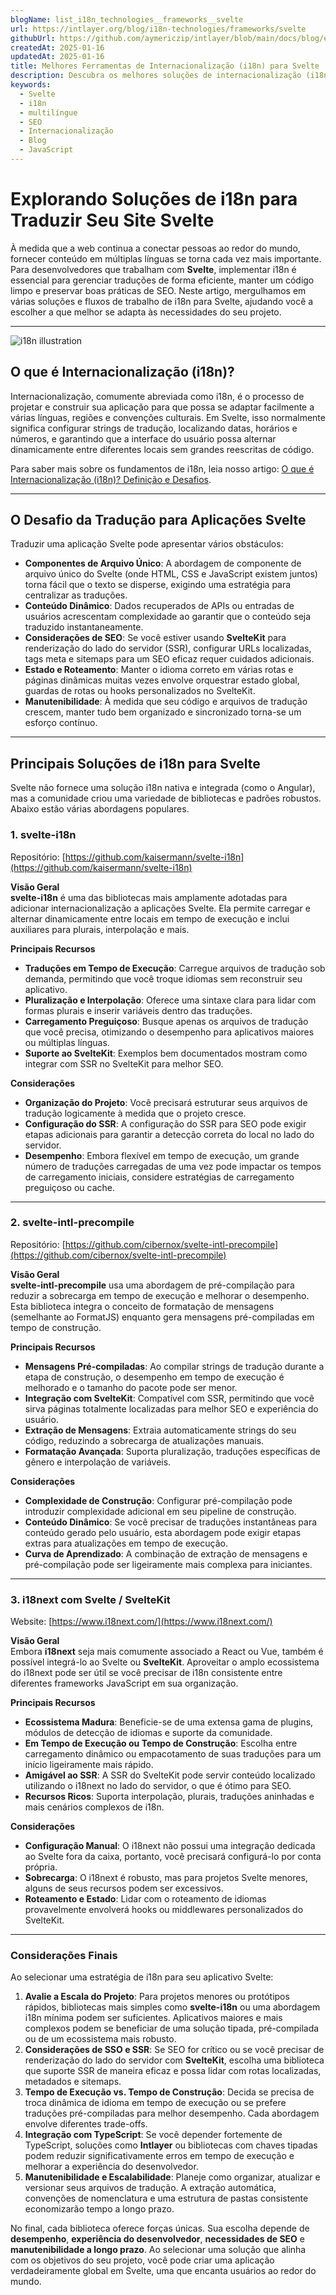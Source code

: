 ```yaml
---
blogName: list_i18n_technologies__frameworks__svelte
url: https://intlayer.org/blog/i18n-technologies/frameworks/svelte
githubUrl: https://github.com/aymericzip/intlayer/blob/main/docs/blog/en/list_i18n_technologies/frameworks/svelte.md
createdAt: 2025-01-16
updatedAt: 2025-01-16
title: Melhores Ferramentas de Internacionalização (i18n) para Svelte
description: Descubra os melhores soluções de internacionalização (i18n) para enfrentar desafios de tradução, melhorar a pesquisa na web e oferecer uma experiência web global sem problemas.
keywords:
  - Svelte
  - i18n
  - multilíngue
  - SEO
  - Internacionalização
  - Blog
  - JavaScript
---
```


# Explorando Soluções de i18n para Traduzir Seu Site Svelte

À medida que a web continua a conectar pessoas ao redor do mundo, fornecer conteúdo em múltiplas línguas se torna cada vez mais importante. Para desenvolvedores que trabalham com **Svelte**, implementar i18n é essencial para gerenciar traduções de forma eficiente, manter um código limpo e preservar boas práticas de SEO. Neste artigo, mergulhamos em várias soluções e fluxos de trabalho de i18n para Svelte, ajudando você a escolher a que melhor se adapta às necessidades do seu projeto.

---

![i18n illustration](https://github.com/aymericzip/intlayer/blob/main/docs/blog/assets/i18n.webp)

## O que é Internacionalização (i18n)?

Internacionalização, comumente abreviada como i18n, é o processo de projetar e construir sua aplicação para que possa se adaptar facilmente a várias línguas, regiões e convenções culturais. Em Svelte, isso normalmente significa configurar strings de tradução, localizando datas, horários e números, e garantindo que a interface do usuário possa alternar dinamicamente entre diferentes locais sem grandes reescritas de código.

Para saber mais sobre os fundamentos de i18n, leia nosso artigo: [O que é Internacionalização (i18n)? Definição e Desafios](https://github.com/aymericzip/intlayer/blob/main/docs/blog/pt/o_que_e_internacionalizacao.md).

---

## O Desafio da Tradução para Aplicações Svelte

Traduzir uma aplicação Svelte pode apresentar vários obstáculos:

- **Componentes de Arquivo Único**: A abordagem de componente de arquivo único do Svelte (onde HTML, CSS e JavaScript existem juntos) torna fácil que o texto se disperse, exigindo uma estratégia para centralizar as traduções.
- **Conteúdo Dinâmico**: Dados recuperados de APIs ou entradas de usuários acrescentam complexidade ao garantir que o conteúdo seja traduzido instantaneamente.
- **Considerações de SEO**: Se você estiver usando **SvelteKit** para renderização do lado do servidor (SSR), configurar URLs localizadas, tags meta e sitemaps para um SEO eficaz requer cuidados adicionais.
- **Estado e Roteamento**: Manter o idioma correto em várias rotas e páginas dinâmicas muitas vezes envolve orquestrar estado global, guardas de rotas ou hooks personalizados no SvelteKit.
- **Manutenibilidade**: À medida que seu código e arquivos de tradução crescem, manter tudo bem organizado e sincronizado torna-se um esforço contínuo.

---

## Principais Soluções de i18n para Svelte

Svelte não fornece uma solução i18n nativa e integrada (como o Angular), mas a comunidade criou uma variedade de bibliotecas e padrões robustos. Abaixo estão várias abordagens populares.

### 1. svelte-i18n

Repositório: [https://github.com/kaisermann/svelte-i18n](https://github.com/kaisermann/svelte-i18n)

**Visão Geral**  
**svelte-i18n** é uma das bibliotecas mais amplamente adotadas para adicionar internacionalização a aplicações Svelte. Ela permite carregar e alternar dinamicamente entre locais em tempo de execução e inclui auxiliares para plurais, interpolação e mais.

**Principais Recursos**

- **Traduções em Tempo de Execução**: Carregue arquivos de tradução sob demanda, permitindo que você troque idiomas sem reconstruir seu aplicativo.
- **Pluralização e Interpolação**: Oferece uma sintaxe clara para lidar com formas plurais e inserir variáveis dentro das traduções.
- **Carregamento Preguiçoso**: Busque apenas os arquivos de tradução que você precisa, otimizando o desempenho para aplicativos maiores ou múltiplas línguas.
- **Suporte ao SvelteKit**: Exemplos bem documentados mostram como integrar com SSR no SvelteKit para melhor SEO.

**Considerações**

- **Organização do Projeto**: Você precisará estruturar seus arquivos de tradução logicamente à medida que o projeto cresce.
- **Configuração do SSR**: A configuração do SSR para SEO pode exigir etapas adicionais para garantir a detecção correta do local no lado do servidor.
- **Desempenho**: Embora flexível em tempo de execução, um grande número de traduções carregadas de uma vez pode impactar os tempos de carregamento iniciais, considere estratégias de carregamento preguiçoso ou cache.

---

### 2. svelte-intl-precompile

Repositório: [https://github.com/cibernox/svelte-intl-precompile](https://github.com/cibernox/svelte-intl-precompile)

**Visão Geral**  
**svelte-intl-precompile** usa uma abordagem de pré-compilação para reduzir a sobrecarga em tempo de execução e melhorar o desempenho. Esta biblioteca integra o conceito de formatação de mensagens (semelhante ao FormatJS) enquanto gera mensagens pré-compiladas em tempo de construção.

**Principais Recursos**

- **Mensagens Pré-compiladas**: Ao compilar strings de tradução durante a etapa de construção, o desempenho em tempo de execução é melhorado e o tamanho do pacote pode ser menor.
- **Integração com SvelteKit**: Compatível com SSR, permitindo que você sirva páginas totalmente localizadas para melhor SEO e experiência do usuário.
- **Extração de Mensagens**: Extraia automaticamente strings do seu código, reduzindo a sobrecarga de atualizações manuais.
- **Formatação Avançada**: Suporta pluralização, traduções específicas de gênero e interpolação de variáveis.

**Considerações**

- **Complexidade de Construção**: Configurar pré-compilação pode introduzir complexidade adicional em seu pipeline de construção.
- **Conteúdo Dinâmico**: Se você precisar de traduções instantâneas para conteúdo gerado pelo usuário, esta abordagem pode exigir etapas extras para atualizações em tempo de execução.
- **Curva de Aprendizado**: A combinação de extração de mensagens e pré-compilação pode ser ligeiramente mais complexa para iniciantes.

---

### 3. i18next com Svelte / SvelteKit

Website: [https://www.i18next.com/](https://www.i18next.com/)

**Visão Geral**  
Embora **i18next** seja mais comumente associado a React ou Vue, também é possível integrá-lo ao Svelte ou **SvelteKit**. Aproveitar o amplo ecossistema do i18next pode ser útil se você precisar de i18n consistente entre diferentes frameworks JavaScript em sua organização.

**Principais Recursos**

- **Ecossistema Madura**: Beneficie-se de uma extensa gama de plugins, módulos de detecção de idiomas e suporte da comunidade.
- **Em Tempo de Execução ou Tempo de Construção**: Escolha entre carregamento dinâmico ou empacotamento de suas traduções para um início ligeiramente mais rápido.
- **Amigável ao SSR**: A SSR do SvelteKit pode servir conteúdo localizado utilizando o i18next no lado do servidor, o que é ótimo para SEO.
- **Recursos Ricos**: Suporta interpolação, plurais, traduções aninhadas e mais cenários complexos de i18n.

**Considerações**

- **Configuração Manual**: O i18next não possui uma integração dedicada ao Svelte fora da caixa, portanto, você precisará configurá-lo por conta própria.
- **Sobrecarga**: O i18next é robusto, mas para projetos Svelte menores, alguns de seus recursos podem ser excessivos.
- **Roteamento e Estado**: Lidar com o roteamento de idiomas provavelmente envolverá hooks ou middlewares personalizados do SvelteKit.

---

### Considerações Finais

Ao selecionar uma estratégia de i18n para seu aplicativo Svelte:

1. **Avalie a Escala do Projeto**: Para projetos menores ou protótipos rápidos, bibliotecas mais simples como **svelte-i18n** ou uma abordagem i18n mínima podem ser suficientes. Aplicativos maiores e mais complexos podem se beneficiar de uma solução tipada, pré-compilada ou de um ecossistema mais robusto.
2. **Considerações de SSO e SSR**: Se SEO for crítico ou se você precisar de renderização do lado do servidor com **SvelteKit**, escolha uma biblioteca que suporte SSR de maneira eficaz e possa lidar com rotas localizadas, metadados e sitemaps.
3. **Tempo de Execução vs. Tempo de Construção**: Decida se precisa de troca dinâmica de idioma em tempo de execução ou se prefere traduções pré-compiladas para melhor desempenho. Cada abordagem envolve diferentes trade-offs.
4. **Integração com TypeScript**: Se você depender fortemente de TypeScript, soluções como **Intlayer** ou bibliotecas com chaves tipadas podem reduzir significativamente erros em tempo de execução e melhorar a experiência do desenvolvedor.
5. **Manutenibilidade e Escalabilidade**: Planeje como organizar, atualizar e versionar seus arquivos de tradução. A extração automática, convenções de nomenclatura e uma estrutura de pastas consistente economizarão tempo a longo prazo.

No final, cada biblioteca oferece forças únicas. Sua escolha depende de **desempenho**, **experiência do desenvolvedor**, **necessidades de SEO** e **manutenibilidade a longo prazo**. Ao selecionar uma solução que alinha com os objetivos do seu projeto, você pode criar uma aplicação verdadeiramente global em Svelte, uma que encanta usuários ao redor do mundo.
